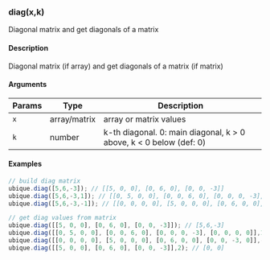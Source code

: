 ### diag(x,k)

Diagonal matrix and get diagonals of a matrix


#### Description

Diagonal matrix (if array) and get diagonals of a matrix (if matrix)  



#### Arguments

|Params|Type|Description
|---------|----|-----------
|`x` | array/matrix | array or matrix values
|`k` | number | k-th diagonal. 0: main diagonal, k > 0 above, k < 0 below (def: 0)


#### Examples

```js
// build diag matrix
ubique.diag([5,6,-3]); // [[5, 0, 0], [0, 6, 0], [0, 0, -3]]
ubique.diag([5,6,-3,1]); // [[0, 5, 0, 0], [0, 0, 6, 0], [0, 0, 0, -3], [0, 0, 0, 0]]
ubique.diag([5,6,-3,-1]); // [[0, 0, 0, 0], [5, 0, 0, 0], [0, 6, 0, 0], [0, 0, -3, 0]]

// get diag values from matrix
ubique.diag([[5, 0, 0], [0, 6, 0], [0, 0, -3]]); // [5,6,-3]
ubique.diag([[0, 5, 0, 0], [0, 0, 6, 0], [0, 0, 0, -3], [0, 0, 0, 0]],1); // [5,6,-3]
ubique.diag([[0, 0, 0, 0], [5, 0, 0, 0], [0, 6, 0, 0], [0, 0, -3, 0]],-1); // [5,6,-3]
ubique.diag([[5, 0, 0], [0, 6, 0], [0, 0, -3]],2); // [0, 0]
```

